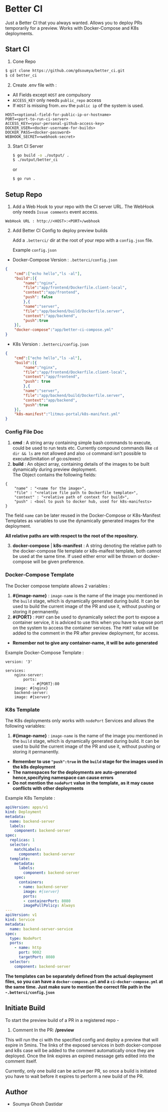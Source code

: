 # Better CI

Just a Better CI that you always wanted. Allows you to deploy PRs temporarily for a preview. Works with Docker-Compose and K8s deployments.

## Start CI
1. Cone Repo
```sh
$ git clone https://github.com/gdsoumya/better_ci.git
$ cd better_ci
```
2. Create .env file with :
* All Fields except `HOST` are compulsory
* `ACCESS_KEY` only needs `public_repo` access
* If `HOST` is missing from`.env` the `public ip` of the system is used.
```
HOST=<optional-field-for-public-ip-or-hostname>
PORT=<port-to-run-ci-server>
ACCESS_KEY=<your-personal-github-access-key>
DOCKER_USER=<docker-username-for-builds>
DOCKER_PASS=<docker-password>
WEBHOOK_SECRET=<webhook-secret>
```
3. Start CI Server

    ```sh
    $ go build -o ./output/ .
    $ ./output/better_ci
    ```
    or

    ```sh
    $ go run . 
    ```

## Setup Repo

1. Add a Web Hook to your repo with the CI server URL. The WebHook only needs `Issue comments` event access. 

```
WebHook URL : http://<HOST>:<PORT>/webhook
```

2. Add Better CI Config to deploy preview builds

    Add a `.betterci/` dir at the root of your repo with a `config.json` file.
    
    Example `config.json`
    
* Docker-Compose Version : `.betterci/config.json`
```json
{
    "cmd":["echo hello","ls -al"],
    "build":[{
        "name":"nginx",
        "file":"app/frontend/Dockerfile.client-local",
        "context":"app/frontend",
        "push": false
        },{
        "name":"server",
        "file":"app/backend/build/Dockerfile.server",
        "context":"app/backend",
        "push":true
    }],
    "docker-compose":"app/better-ci-compose.yml"
}
```   

* K8s Version : `.betterci/config.json`
```json
{
    "cmd":["echo hello","ls -al"],
    "build":[{
        "name":"nginx",
        "file":"app/frontend/Dockerfile.client-local",
        "context":"app/frontend",
        "push": true
        },{
        "name":"server",
        "file":"app/backend/build/Dockerfile.server",
        "context":"app/backend",
        "push":true
    }],
    "k8s-manifest":"litmus-portal/k8s-manifest.yml"
}
``` 

### Config File Doc
1. **cmd** : A string array containing simple bash commands to execute, could be used to run tests etc. Currently compound commands like `cd dir && ls` are not allowed and also `cd` command isn't possible to execute(limitation of go:os/exec)
2. **build** : An object array, containing details of the images to be built dynamically during preview deployment.<br>The Object contains the following fields:
```
{
    "name" : "<name for the image>",
    "file" : "<relative file path to Dockerfile template>",
    "context" : "<relative path of context for build>",
    "push" : <bool to push to docker hub, used for k8s-manifests>
}
```
The field `name` can be later reused in the Docker-Compose or K8s-Manifest Templates as variables to use the dynamically generated images for the deployment.

**All relative paths are with respect to the root of the repository.**
    
3. **docker-compose** | **k8s-manifest** : A string denoting the relative path to the docker-compose file template or k8s-maifest template, both cannot be used at the same time. If used either error will be thrown or docker-compose will be given preference.

### Docker-Compose Template
The Docker compose template allows 2 variables :
1. **#{image-name}** : `image-name` is the name of the image you mentioned in the `build` stage, which is dynamically generated during build. It can be used to build the current image of the PR and use it, without pushing or storing it permanently.
2. **#{PORT}** : `PORT` can be used to dynamically select the port to expose a container service, it is adviced to use this when you have to expose port on the system to access the container services. The `PORT` value will be added to the comment in the PR after preview deployment, for access.

* **Remember not to give any container-name, it will be auto generated**

Example Docker-Compose Template :
```
version: '3'

services:
    nginx-server:
        ports:
            - #{PORT}:80
	image: #{nginx}
    backend-server:
	image: #{server}
```  
### K8s Template
The K8s deployments only works with `nodePort` Services and allows the following variables:
1. **#{image-name}** : `image-name` is the name of the image you mentioned in the `build` stage, which is dynamically generated during build. It can be used to build the current image of the PR and use it, without pushing or storing it permanently.

* **Remember to use `"push":true` in the `build` stage for the images used in the k8s deployment**
* **The namespaces for the deployments are auto-generated hence,specifying namespace can cause errors**
* **Do not mention the `nodePort` value in the template, as it may cause conflicts with other deployments**

Example K8s Template :
```yaml
apiVersion: apps/v1
kind: Deployment
metadata:
  name: backend-server
  labels:
    component: backend-server
spec:
  replicas: 1
  selector:
    matchLabels:
      component: backend-server
  template:
    metadata:
      labels:
        component: backend-server
    spec:
      containers:
      - name: backend-server
        image: #{server}
        ports:
        - containerPort: 8080
        imagePullPolicy: Always
---
apiVersion: v1
kind: Service
metadata:
  name: backend-server-service
spec:
  type: NodePort
  ports:
    - name: http
      port: 9002
      targetPort: 8080
  selector:
    component: backend-server
```

**The templates can be separately defined from the actual deployment files, so you can have a `docker-compose.yml` and a `ci-docker-compose.yml` at the same time. Just make sure to mention the correct file path in the -`.betterci/config.json`**

## Initiate Build

To start the preview build of a PR in a registered repo -
1. Comment In the PR: **/preview**

This will run the ci with the specified config and deploy a preview that will expire in 5mins. The links of the exposed services in both docker-compose and k8s case will be added to the comment automatically once they are deployed. Once the link expires an expired message gets edited into the comment itself.

Currently, only one build can be active per PR, so once a build is initiated you have to wait before it expires to perform a new build of the PR. 

## Author
* Soumya Ghosh Dastidar
